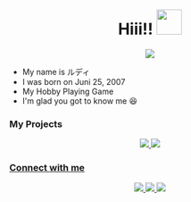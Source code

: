 <h1 align="center">Hiii!! <img src="https://github.com/Hotaro9015/gif/blob/main/hyouka-oreki.gif" width="45px" alt=""><br></h1>
<p align="center">
<img align="center" height="auto" src="https://github.com/Hotaro9015/gif/blob/main/oreki-houtarou-hyouka%20-%202022-03-03T120850.818.gif"/>

<p align="center">

- My name is ルディ
- I was born on Juni 25, 2007
- My Hobby Playing Game
- I'm glad you got to know me 😆

<p align="center">

### My Projects
<p align="center">
  <a href="https://discord.com/api/oauth2/authorize?client_id=937894810738630686&permissions=0&scope=bot%20applications.commands"><img src="https://img.shields.io/badge/Nezuko Music-E4405F?style=for-the-badge&logo=discord&logoColor=white"/> 
  <a href="https://discord.com/api/oauth2/authorize?client_id=907210044079214612&permissions=8&scope=bot%20applications.commands"><img src="https://img.shields.io/badge/Nezuko Lite-25D366?style=for-the-badge&logo=discord&logoColor=white" />
<p align="center">

### Connect with me 
<p align="center">
  <a href="https://discord.com/users/907169033764356097"><img src="https://img.shields.io/badge/Discord-E4405F?style=for-the-badge&logo=discord&logoColor=white"/> 
  <a href="https://wa.me/6285703155153"><img src="https://img.shields.io/badge/WhatsApp-25D366?style=for-the-badge&logo=whatsapp&logoColor=white" />
  <a href="https://open.spotify.com/user/31rz57wmdp4pn533xfjrik3p6pxu?si=vSqWBhygQNmybN99ROgAuw&utm_source=copy-link"><img src="https://img.shields.io/badge/Spotify-25D366?style=for-the-badge&logo=spotify&logoColor=white" />
<p align="center">
